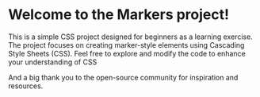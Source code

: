 # Welcome to the Markers project! 

This is a simple CSS project designed for beginners as a learning exercise. The project focuses on creating marker-style elements using Cascading Style Sheets (CSS). Feel free to explore and modify the code to enhance your understanding of CSS

And a big thank you to the open-source community for inspiration and resources.

